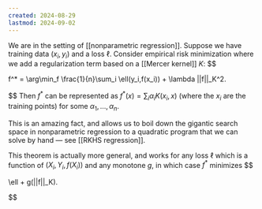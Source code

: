 ```yaml
---
created: 2024-08-29
lastmod: 2024-09-02
---
```

We are in the setting of [[nonparametric regression]]. Suppose we have training data $(x_i,y_i)$ and a loss $\ell$. Consider empirical risk minimization where we add a regularization term based on a [[Mercer kernel]] $K$: 
$$

f^* = \arg\min_f \frac{1}{n}\sum_i \ell(y_i,f(x_i)) + \lambda ||f||_K^2.

$$
Then $f^*$ can be represented as $f^*(x) = \sum_i \alpha_i K(x_i,x)$ (where the $x_i$ are the training points) for some $\alpha_1,\dots,\alpha_n$. 

This is an amazing fact, and allows us to boil down the gigantic search space in nonparametric regression to a quadratic program that we can solve by hand —  see [[RKHS regression]]. 

This theorem is actually more general, and works for any loss $\ell$ which is a function of $(X_i,Y_i,f(X_i))$ and any monotone $g$, in which case $f^*$ minimizes
$$

\ell + g(||f||_K).

$$

